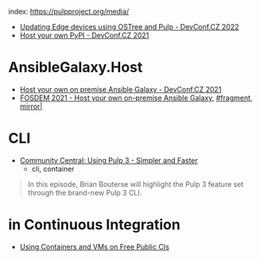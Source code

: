 index: https://pulpproject.org/media/

- [Updating Edge devices using OSTree and Pulp - DevConf.CZ 2022](https://youtu.be/zpAT7obVNk0)
- [Host your own PyPI - DevConf.CZ 2021](https://youtu.be/yxPHEHNJwO4)

# AnsibleGalaxy.Host
- [Host your own on premise Ansible Galaxy - DevConf.CZ 2021](https://youtu.be/GjrWYMfjGrs)
- [FOSDEM 2021 - Host your own on-premise Ansible Galaxy](https://archive.fosdem.org/2021/schedule/event/hostyourownansiblegalaxy/), [#fragment](https://pulpproject.org/media/#host-your-own-ansible-galaxy), [mirror|](https://ftp.heanet.ie/mirrors/fosdem-video/2021/D.infra/hostyourownansiblegalaxy.mp4)

# CLI
- [Community Central: Using Pulp 3 - Simpler and Faster](https://youtu.be/yXrS652k70c)
  - cli, container
>In this episode, Brian Bouterse will highlight the Pulp 3 feature set through the brand-new Pulp 3 CLI.

# in Continuous Integration
- [Using Containers and VMs on Free Public CIs](https://youtu.be/7PMZP8RTYJ8)
